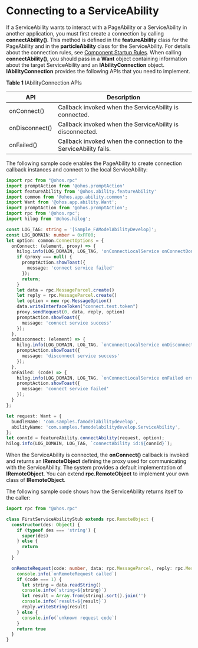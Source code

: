 # Connecting to a ServiceAbility


If a ServiceAbility wants to interact with a PageAbility or a ServiceAbility in another application, you must first create a connection by calling **connectAbility()**. This method is defined in the **featureAbility** class for the PageAbility and in the **particleAbility** class for the ServiceAbility. For details about the connection rules, see [Component Startup Rules](component-startup-rules.md). When calling **connectAbility()**, you should pass in a **Want** object containing information about the target ServiceAbility and an **IAbilityConnection** object. **IAbilityConnection** provides the following APIs that you need to implement.


**Table 1** IAbilityConnection APIs

| API| Description|
| -------- | -------- |
| onConnect() | Callback invoked when the ServiceAbility is connected.|
| onDisconnect() | Callback invoked when the ServiceAbility is disconnected.|
| onFailed() | Callback invoked when the connection to the ServiceAbility fails.|


The following sample code enables the PageAbility to create connection callback instances and connect to the local ServiceAbility:

```ts
import rpc from "@ohos.rpc"
import promptAction from '@ohos.promptAction'
import featureAbility from '@ohos.ability.featureAbility'
import common from '@ohos.app.ability.common';
import Want from '@ohos.app.ability.Want';
import promptAction from '@ohos.promptAction';
import rpc from '@ohos.rpc';
import hilog from '@ohos.hilog';
```
```ts
const LOG_TAG: string = '[Sample_FAModelAbilityDevelop]';
const LOG_DOMAIN: number = 0xFF00;
let option: common.ConnectOptions = {
  onConnect: (element, proxy) => {
    hilog.info(LOG_DOMAIN, LOG_TAG, 'onConnectLocalService onConnectDone element:' + JSON.stringify(element));
    if (proxy === null) {
      promptAction.showToast({
        message: 'connect service failed'
      });
      return;
    }
    let data = rpc.MessageParcel.create()
    let reply = rpc.MessageParcel.create()
    let option = new rpc.MessageOption()
    data.writeInterfaceToken("connect.test.token")
    proxy.sendRequest(0, data, reply, option)
    promptAction.showToast({
      message: 'connect service success'
    });
  },
  onDisconnect: (element) => {
    hilog.info(LOG_DOMAIN, LOG_TAG, `onConnectLocalService onDisconnectDone element:${element}`);
    promptAction.showToast({
      message: 'disconnect service success'
    });
  },
  onFailed: (code) => {
    hilog.info(LOG_DOMAIN, LOG_TAG, `onConnectLocalService onFailed errCode:${code}`);
    promptAction.showToast({
      message: 'connect service failed'
    });
  }
};

let request: Want = {
  bundleName: 'com.samples.famodelabilitydevelop',
  abilityName: 'com.samples.famodelabilitydevelop.ServiceAbility',
};
let connId = featureAbility.connectAbility(request, option);
hilog.info(LOG_DOMAIN, LOG_TAG, `connectAbility id:${connId}`);
```


When the ServiceAbility is connected, the **onConnect()** callback is invoked and returns an **IRemoteObject** defining the proxy used for communicating with the ServiceAbility. The system provides a default implementation of **IRemoteObject**. You can extend **rpc.RemoteObject** to implement your own class of **IRemoteObject**.


The following sample code shows how the ServiceAbility returns itself to the caller:

```ts
import rpc from "@ohos.rpc"

class FirstServiceAbilityStub extends rpc.RemoteObject {
  constructor(des: Object) {
    if (typeof des === 'string') {
      super(des)
    } else {
      return
    }
  }

  onRemoteRequest(code: number, data: rpc.MessageParcel, reply: rpc.MessageParcel, option: rpc.MessageOption) {
    console.info(`onRemoteRequest called`)
    if (code === 1) {
      let string = data.readString()
      console.info(`string=${string}`)
      let result = Array.from(string).sort().join('')
      console.info(`result=${result}`)
      reply.writeString(result)
    } else {
      console.info(`unknown request code`)
    }
    return true
  }
}
```
